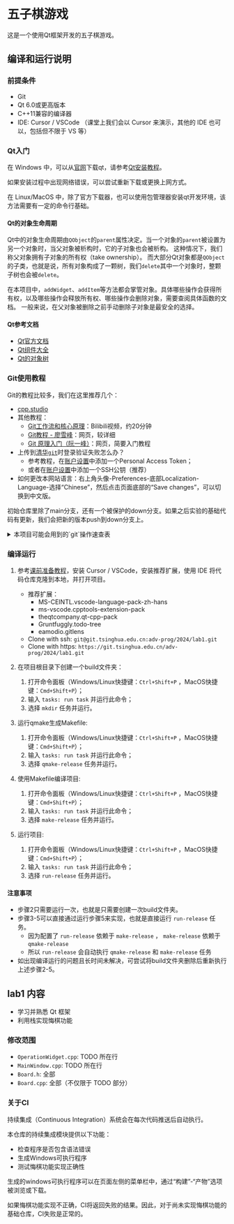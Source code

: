 # 五子棋游戏

这是一个使用Qt框架开发的五子棋游戏。

## 编译和运行说明

### 前提条件

- Git
- Qt 6.0或更高版本
- C++11兼容的编译器
- IDE: Cursor / VSCode （课堂上我们会以 Cursor 来演示，其他的 IDE 也可以，包括但不限于 VS 等）

### Qt入门

在 Windows 中，可以从[官网](https://www.qt.io/download-qt-installer-oss)下载qt，请参考[Qt安装教程](https://meeting.tencent.com/crm/NXBPkX8K4c)。

如果安装过程中出现网络错误，可以尝试重新下载或更换上网方式。

在 Linux/MacOS 中，除了官方下载器，也可以使用包管理器安装qt开发环境，该方法需要有一定的命令行基础。

#### Qt的对象生命周期

Qt中的对象生命周期由`QObject`的`parent`属性决定。当一个对象的`parent`被设置为另一个对象时，当父对象被析构时，它的子对象也会被析构。
这种情况下，我们称父对象拥有子对象的所有权（take ownership）。
而大部分Qt对象都是`QObject`的子类，也就是说，所有对象构成了一颗树，我们`delete`其中一个对象时，整颗子树也会被`delete`。

在本项目中，`addWidget`、`addItem`等方法都会掌管对象。具体哪些操作会获得所有权，以及哪些操作会释放所有权、哪些操作会删除对象，需要查阅具体函数的文档。
一般来说，在父对象被删除之前手动删除子对象是最安全的选择。

#### Qt参考文档

* [Qt官方文档](https://doc.qt.io/qt-6/index.html)
* [Qt组件大全](https://doc.qt.io/qt-6/gallery.html)
* [Qt的对象树](https://doc.qt.io/qt-6/objecttrees.html)

### Git使用教程

Git的教程比较多，我们在这里推荐几个：

- [cpp.studio](https://cpp.studio/toolchain/git/)
- 其他教程：
    * [Git工作流和核心原理](https://www.bilibili.com/video/BV1r3411F7kn)：Bilibili视频，约20分钟
    * [Git教程 - 廖雪峰](https://www.liaoxuefeng.com/wiki/896043488029600)：网页，较详细
    * [Git 原理入门（阮一峰）](http://www.ruanyifeng.com/blog/2018/10/git-internals.html)：网页，简要入门教程
- 上传到[清华`git`](https://git.tsinghua.edu.cn/)时登录验证失败怎么办？
    * 参考教程，在[账户设置](https://git.tsinghua.edu.cn/-/user_settings/personal_access_tokens)中添加一个Personal Access Token；
    * 或者在[账户设置](https://git.tsinghua.edu.cn/-/user_settings/keys)中添加一个SSH公钥（推荐）
- 如何更改本网站语言：右上角头像-Preferences-底部Localization-Language-选择“Chinese”，然后点击页面底部的“Save changes”，可以切换到中文版。

初始仓库里除了main分支，还有一个被保护的down分支。如果之后实验的基础代码有更新，我们会把新的版本push到down分支上。

<details>
<summary>
本项目可能会用到的`git`操作速查表
</summary>

#### 基础操作

以下所有命令中`<word>`需要替换为你自己的内容。

设置用户名和邮箱：
```bash
git config --global user.email "<your email>"
git config --global user.name "<your name>"
# 例：
git config --global user.email "email@example.com"
git config --global user.name "San Zhang"
```

将代码从网上下载至本地：
```bash
git clone <repo-url>
# 例：
git clone https://git.tsinghua.edu.cn/adv-prog/2022/leveldb-sk/
```

进入仓库目录，查看当前仓库状态：
```bash
git status
```

添加文件到暂存区：
```bash
git add <files>
# 例：添加当前目录下的所有文件。“.”表示当前目录。
git add .
```

提交暂存区的文件至版本库：
```bash
git commit -m "<your message>"
# 例：
git commit -m "Create a new file"
```

#### 同步操作

添加一个远程地址：
```bash
git remote add <remote_name> <remote_url>
# 例：
git remote add upstream https://git.tsinghua.edu.cn/adv-prog/2022/leveldb-sk/
```

推送版本库的文件至远程仓库（如清华`git`）：
```bash
git push <remote> <branch>
# 例：
git push origin main
```

从远程库中下载更新：
```bash
git fetch origin main
git merge origin/main # 合并origin远程的main分支到本地的当前分支
# 或将两步合为一步：
git pull
```

#### 分支操作

创建一个新分支：
```bash
git branch <branch_name>
# 例：
git branch patch_1
```

切换到某分支：
```bash
git checkout <branch_name>
# 例：
git checkout patch_1
# 切换回来main分支：
git checkout main
```

</details>

### 编译运行

1. 参考[课前准备教程](https://meeting.tencent.com/crm/lR9GLWENe4)，安装 Cursor / VSCode，安装推荐扩展，使用 IDE 将代码仓库克隆到本地，并打开项目。
   - 推荐扩展：
     - MS-CEINTL.vscode-language-pack-zh-hans
     - ms-vscode.cpptools-extension-pack
     - theqtcompany.qt-cpp-pack
     - Gruntfuggly.todo-tree
     - eamodio.gitlens
   - Clone with ssh: `git@git.tsinghua.edu.cn:adv-prog/2024/lab1.git`
   - Clone with https: `https://git.tsinghua.edu.cn/adv-prog/2024/lab1.git`

2. 在项目根目录下创建一个build文件夹：
   1. 打开命令面板（Windows/Linux快捷键：`Ctrl+Shift+P` ，MacOS快捷键：`Cmd+Shift+P`）；
   2. 输入 `tasks: run task` 并运行此命令；
   3. 选择 `mkdir` 任务并运行。

3. 运行qmake生成Makefile:
   1. 打开命令面板（Windows/Linux快捷键：`Ctrl+Shift+P` ，MacOS快捷键：`Cmd+Shift+P`）；
   2. 输入 `tasks: run task` 并运行此命令；
   3. 选择 `qmake-release` 任务并运行。

4. 使用Makefile编译项目:
   1. 打开命令面板（Windows/Linux快捷键：`Ctrl+Shift+P` ，MacOS快捷键：`Cmd+Shift+P`）；
   2. 输入 `tasks: run task` 并运行此命令；
   3. 选择 `make-release` 任务并运行。

5. 运行项目:
   1. 打开命令面板（Windows/Linux快捷键：`Ctrl+Shift+P` ，MacOS快捷键：`Cmd+Shift+P`）；
   2. 输入 `tasks: run task` 并运行此命令；
   3. 选择 `run-release` 任务并运行。

#### 注意事项

- 步骤2只需要运行一次，也就是只需要创建一次build文件夹。
- 步骤3-5可以直接通过运行步骤5来实现，也就是直接运行 `run-release` 任务。
  - 因为配置了 `run-release` 依赖于 `make-release` ， `make-release` 依赖于 `qmake-release` 
  - 所以 `run-release` 会自动执行 `qmake-release` 和 `make-release` 任务
- 如出现编译运行的问题且长时间未解决，可尝试将build文件夹删除后重新执行上述步骤2-5。

## lab1 内容

- 学习并熟悉 Qt 框架
- 利用栈实现悔棋功能

### 修改范围

- `OperationWidget.cpp`: TODO 所在行
- `MainWindow.cpp`: TODO 所在行
- `Board.h`: 全部
- `Board.cpp`: 全部（不仅限于 TODO 部分）

### 关于CI

持续集成（Continuous Integration）系统会在每次代码推送后自动执行。

本仓库的持续集成模块提供以下功能：

- 检查程序是否包含语法错误
- 生成Windows可执行程序
- 测试悔棋功能实现正确性

生成的windows可执行程序可以在页面左侧的菜单栏中，通过“构建”-“产物”选项被浏览或下载。

如果悔棋功能实现不正确，CI将返回失败的结果。因此，对于尚未实现悔棋功能的基础仓库，CI失败是正常的。

